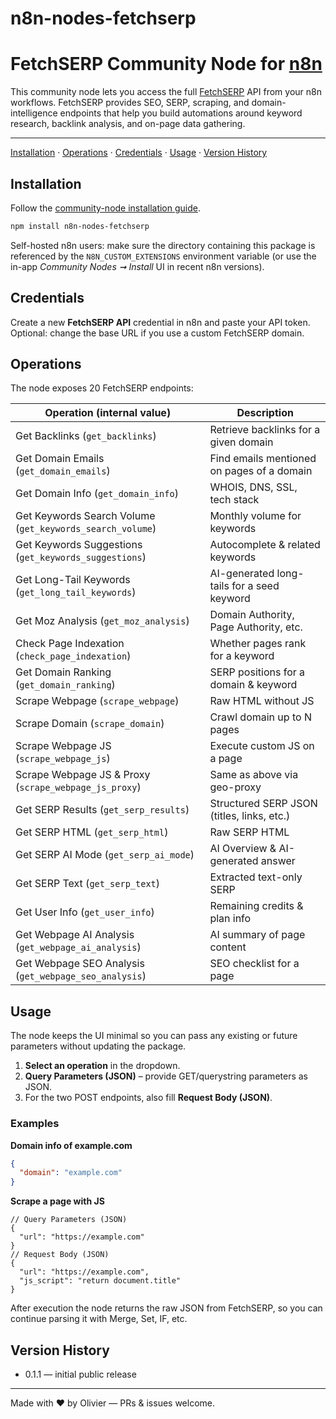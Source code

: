 # n8n-nodes-fetchserp

FetchSERP Community Node for [n8n](https://n8n.io)
=================================================

This community node lets you access the full [FetchSERP](https://www.fetchserp.com/) API from your n8n workflows. FetchSERP provides SEO, SERP, scraping, and domain-intelligence endpoints that help you build automations around keyword research, backlink analysis, and on-page data gathering.

---
[Installation](#installation) · [Operations](#operations) · [Credentials](#credentials) · [Usage](#usage) · [Version History](#version-history)

## Installation

Follow the [community-node installation guide](https://docs.n8n.io/integrations/community-nodes/installation/).

```bash
npm install n8n-nodes-fetchserp
```

Self-hosted n8n users: make sure the directory containing this package is referenced by the `N8N_CUSTOM_EXTENSIONS` environment variable (or use the in-app *Community Nodes ➞ Install* UI in recent n8n versions).

## Credentials

Create a new **FetchSERP API** credential in n8n and paste your API token.  
Optional: change the base URL if you use a custom FetchSERP domain.

## Operations

The node exposes 20 FetchSERP endpoints:

| Operation (internal value) | Description |
|---------------------------|-------------|
| Get Backlinks (`get_backlinks`) | Retrieve backlinks for a given domain |
| Get Domain Emails (`get_domain_emails`) | Find emails mentioned on pages of a domain |
| Get Domain Info (`get_domain_info`) | WHOIS, DNS, SSL, tech stack |
| Get Keywords Search Volume (`get_keywords_search_volume`) | Monthly volume for keywords |
| Get Keywords Suggestions (`get_keywords_suggestions`) | Autocomplete & related keywords |
| Get Long-Tail Keywords (`get_long_tail_keywords`) | AI-generated long-tails for a seed keyword |
| Get Moz Analysis (`get_moz_analysis`) | Domain Authority, Page Authority, etc. |
| Check Page Indexation (`check_page_indexation`) | Whether pages rank for a keyword |
| Get Domain Ranking (`get_domain_ranking`) | SERP positions for a domain & keyword |
| Scrape Webpage (`scrape_webpage`) | Raw HTML without JS |
| Scrape Domain (`scrape_domain`) | Crawl domain up to N pages |
| Scrape Webpage JS (`scrape_webpage_js`) | Execute custom JS on a page |
| Scrape Webpage JS & Proxy (`scrape_webpage_js_proxy`) | Same as above via geo-proxy |
| Get SERP Results (`get_serp_results`) | Structured SERP JSON (titles, links, etc.) |
| Get SERP HTML (`get_serp_html`) | Raw SERP HTML |
| Get SERP AI Mode (`get_serp_ai_mode`) | AI Overview & AI-generated answer |
| Get SERP Text (`get_serp_text`) | Extracted text-only SERP |
| Get User Info (`get_user_info`) | Remaining credits & plan info |
| Get Webpage AI Analysis (`get_webpage_ai_analysis`) | AI summary of page content |
| Get Webpage SEO Analysis (`get_webpage_seo_analysis`) | SEO checklist for a page |

## Usage

The node keeps the UI minimal so you can pass any existing or future parameters without updating the package.

1. **Select an operation** in the dropdown.
2. **Query Parameters (JSON)** – provide GET/querystring parameters as JSON.
3. For the two POST endpoints, also fill **Request Body (JSON)**.

### Examples

**Domain info of example.com**
```json
{
  "domain": "example.com"
}
```

**Scrape a page with JS**
```jsonc
// Query Parameters (JSON)
{
  "url": "https://example.com"
}
// Request Body (JSON)
{
  "url": "https://example.com",
  "js_script": "return document.title"
}
```

After execution the node returns the raw JSON from FetchSERP, so you can continue parsing it with Merge, Set, IF, etc.

## Version History

* 0.1.1 — initial public release

---
Made with ❤️ by Olivier — PRs & issues welcome.
